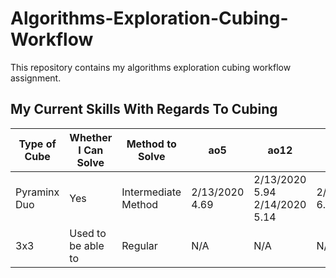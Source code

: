 # Algorithms-Exploration-Cubing-Workflow
This repository contains my algorithms exploration cubing workflow assignment. 

<h2>My Current Skills With Regards To Cubing</h2>

| Type of Cube | Whether I Can Solve | Method to Solve |        ao5       |        ao12      |      ao25      |
| ------------ | ------------------- | --------------- | ---------------- | ---------------- | -------------- |
| Pyraminx Duo | Yes | Intermediate Method | 2/13/2020 4.69 | 2/13/2020 5.94 2/14/2020 5.14| 2/14/2020 6.19 |
| 3x3 | Used to be able to | Regular | N/A | N/A | N/A |
